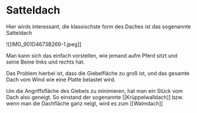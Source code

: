 # Satteldach

Hier wirds interessant, die klassischste form des Daches ist das sogenannte
Satteldach

![[IMG_901D4673B269-1.jpeg]]

Man kann sich das einfach vorstellen, wie jemand aufm Pferd sitzt und seine Beine links und rechts hat.

Das Problem hierbei ist, dass die Giebelfläche zu groß ist, und das gesamte Dach vom Wind wie eine Platte belastet wird. 

Um die Angriffsfläche des Giebels zu minimieren, hat man ein Stück vom Dach also geneigt. So einstand der sogenannte [[Krüppelwalldach]] bzw. wenn man die Dachfläche ganz neigt, wird es zum [[Walmdach]]

